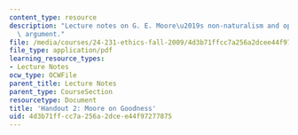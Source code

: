 ```yaml
---
content_type: resource
description: "Lecture notes on G. E. Moore\u2019s non-naturalism and open question\
  \ argument."
file: /media/courses/24-231-ethics-fall-2009/4d3b71ffcc7a256a2dcee44f97277875_MIT24_231F09_lec03.pdf
file_type: application/pdf
learning_resource_types:
- Lecture Notes
ocw_type: OCWFile
parent_title: Lecture Notes
parent_type: CourseSection
resourcetype: Document
title: 'Handout 2: Moore on Goodness'
uid: 4d3b71ff-cc7a-256a-2dce-e44f97277875
---
```

